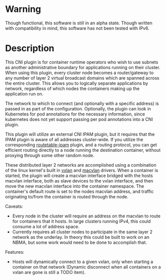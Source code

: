 # Warning
Though functional, this software is still in an alpha state. Though written with compatibility in mind, this software has not been tested with IPv6.

# Description
This CNI plugin is for container runtime operators who wish to use subnets as another administrative boundary for applications running on their cluster. When using this plugin, every cluster node becomes a router/gateway to any number of layer 2 virtual broadcast domains which are spanned across the entire cluster. This allows you to logically separate applications by network, regardless of which nodes the containers making up the application run on.

The network to which to connect (and optionally with a specific address) is passed in as part of the configuration. Optionally, the plugin can look in Kubernetes for pod annotations for the necessary information, since kubernetes does not yet support passing per pod annotations into a CNI plugin.

This plugin will utilize an external CNI IPAM plugin, but it requires that the IPAM plugin is aware of all addresses cluster-wide. If you utilize the corresponding [routetable-ipam]() plugin, and a routing protocol, you can get efficient routing directly to a node running the destination container, without proxying through some other random node.

These distributed layer 2 networks are accomplished using a combination of the linux kernel's built in [vxlan](https://www.kernel.org/doc/Documentation/networking/vxlan.txt) and [macvlan](https://developers.redhat.com/blog/2018/10/22/introduction-to-linux-interfaces-for-virtual-networking/#macvlan) drivers. When a container is started, the plugin will create a macvlan interface bridged with the hosts macvlan interface, both as slave devices to the vxlan interface, and then move the new macvlan interface into the container namespace. The container's default route is set to the nodes macvlan address, and traffic originating to/from the container is routed through the node.

Caveats:
 * Every node in the cluster will require an address on the macvlan to route for containers that it hosts. In large clusters running IPv4, this could consume a lot of address space.
 * Currently requires all cluster nodes to participate in the same layer 2 network as the underlay. In theory this could be built to work on an NBMA, but some work would need to be done to accomplish that.

Features:
 * Hosts will dynamically connect to a given vxlan, only when starting a container on that network (Dynamic disconnect when all containers on a vxlan are gone is still a TODO item).
